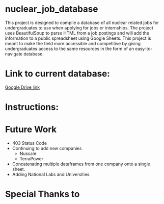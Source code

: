 # nuclear_job_database
This project is designed to compile a database of all nuclear related jobs for undergraduates to use when applying for jobs or internships. The project uses BeautifulSoup to parse HTML from a job postings and will add the information to a public spreadsheet using Google Sheets. This project is meant to make the field more accessible and competitive by giving undergraduates access to the same resources in the form of an easy-to-navigate database. 

# Link to current database:
[Google Drive link](https://docs.google.com/spreadsheets/d/1-1ADPSkO3RNFu-H-JD5RQFV4l6obgiK6/edit?usp=sharing&ouid=114343353415857691307&rtpof=true&sd=true)

# Instructions:


# Future Work
* 403 Status Code
* Continuing to add new companies
    * Nuscale
    * TerraPower
* Concatenating multiple dataframes from one company onto a single sheet. 
* Adding National Labs and Universities

# Special Thanks to

